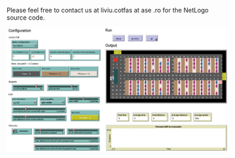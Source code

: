Please feel free to contact us at liviu.cotfas at ase .ro for the NetLogo source code.

![screenshot.png](screenshot.png)